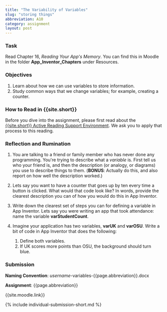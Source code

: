 ```yaml
---
title: "The Variability of Variables"
slug: "storing things"
abbreviation: A10
category: assignment
layout: post
---
```


### Task

Read Chapter 16, *Reading Your App's Memory*. You can find this in Moodle in the folder **App\_Inventor\_Chapters** under Resources.

### Objectives

1. Learn about how we can use variables to store information.
1. Study common ways that we change variables; for example, creating a counter.

### How to Read in {{site.short}}

Before you dive into the assignment, please first read about the [{{site.short}} Active Reading Support Environment]({{site.base}}/infra/active-reading-process/). We ask you to apply that process to this reading.

### Reflection and Rumination

1. You are talking to a friend or family member who has never done any programming. You're trying to describe what a *variable* is. First tell us who your friend is, and then the description (or analogy, or diagrams) you use to describe things to them. (**BONUS**: Actually do this, and also report on how well the description worked.)

1. Lets say you want to have a counter that goes up by ten every time a button is clicked. What would that code look like? In words, provide the clearest description you can of how you would do this in App Inventor.

1. Write down the clearest set of steps you can for defining a variable in App Inventor. Lets say you were writing an app that took attendance: name the variable **varStudentCount**.

1. Imagine your application has two variables, **varUK** and **varOSU**. Write a bit of code in App Inventor that does the following:
    1. Define both variables.
    1. If UK scores more points than OSU, the background should turn blue.


### Submission

**Naming Convention**: *username*-variables-{{page.abbreviation}}.docx

**Assignment**: {{page.abbreviation}}

{{site.moodle.link}}

{% include individual-submission-short.md %}

